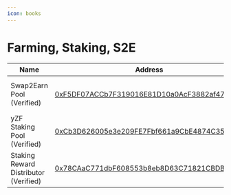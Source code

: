 ```yaml
---
icon: books
---
```


# Farming, Staking, S2E

<table data-full-width="false"><thead><tr><th>Name</th><th>Address</th><th>Owner</th></tr></thead><tbody><tr><td>Swap2Earn Pool (Verified)</td><td><a href="https://sonicscan.org/address/0xF5DF07ACCb7F319016E81D10a0AcF3882af47113">0xF5DF07ACCb7F319016E81D10a0AcF3882af47113</a></td><td><a href="https://sonicscan.org/address/0x4780EA7fc1fc4C51732AB31D797D4e24757c2262">Multisig Core Wallet (Sonic)</a></td></tr><tr><td>yZF Staking Pool (Verified)</td><td><a href="https://sonicscan.org/address/0xCb3D626005e3e209FE7Fbf661a9CbE4874C35087">0xCb3D626005e3e209FE7Fbf661a9CbE4874C35087</a></td><td><a href="https://sonicscan.org/address/0x4780EA7fc1fc4C51732AB31D797D4e24757c2262">Multisig Core Wallet (Sonic)</a></td></tr><tr><td>Staking Reward Distributor (Verified)</td><td><a href="https://sonicscan.org/address/0x78CAaC771dbF608553b8eb8D63C71821CBDBC5D5#code">0x78CAaC771dbF608553b8eb8D63C71821CBDBC5D5</a></td><td><a href="https://sonicscan.org/address/0x4780EA7fc1fc4C51732AB31D797D4e24757c2262">Multisig Core Wallet (Sonic)</a></td></tr></tbody></table>

